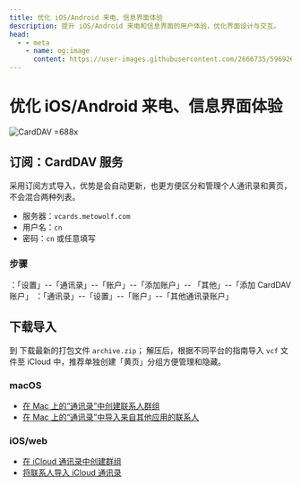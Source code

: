 ```yaml
---
title: 优化 iOS/Android 来电、信息界面体验
description: 提升 iOS/Android 来电和信息界面的用户体验，优化界面设计与交互。
head:
  - - meta
    - name: og:image
      content: https://user-images.githubusercontent.com/2666735/59692672-0b6bdf00-9218-11e9-881e-5856e263f3aa.png
---
```


# 优化 iOS/Android 来电、信息界面体验

![CardDAV =688x](https://user-images.githubusercontent.com/2666735/59692672-0b6bdf00-9218-11e9-881e-5856e263f3aa.png '优化 iOS/Android 来电、信息界面体验')

<!-- ## 使用指南 -->

## 订阅：CardDAV 服务

采用订阅方式导入，优势是会自动更新，也更方便区分和管理个人通讯录和黄页，不会混合两种列表。

- 服务器：`vcards.metowolf.com`
- 用户名：`cn`
- 密码：`cn` 或任意填写

### 步骤

<Pill
  name="iOS"
  link="https://support.apple.com/zh-sg/guide/iphone/ipha0d932e96/ios"
  icon="lineicons:ios"
/>：「设置」--「通讯录」--「账户」--「添加账户」-- 「其他」--「添加 CardDAV 账户」
<Pill
  name="Mac"
  link="https://support.apple.com/zh-cn/guide/contacts/adrb7e5aaa2a/mac"
  icon="wpf:mac-os"
/>：「通讯录」--「设置」--「账户」--「其他通讯录账户」

## 下载导入

到 <Pill name="vCards" link="https://github.com/metowolf/vCards/releases" :icon="{ icon: 'cib:github', color: { light: '#181717', dark: '#ffffff' } }" />
下载最新的打包文件 `archive.zip`；
解压后，根据不同平台的指南导入 `vcf` 文件至 iCloud 中，推荐单独创建「黄页」分组方便管理和隐藏。

### macOS

- [在 Mac 上的“通讯录”中创建联系人群组](https://support.apple.com/zh-cn/guide/contacts/adrb3280fe91/12.0/mac/10.14)
- [在 Mac 上的“通讯录”中导入来自其他应用的联系人](https://support.apple.com/zh-cn/guide/contacts/adrbk1457/mac)

### iOS/web

- [在 iCloud 通讯录中创建群组](https://support.apple.com/kb/PH2667?locale=zh_CN)
- [将联系人导入 iCloud 通讯录](https://support.apple.com/kb/ph3605?locale=zh_CN)
